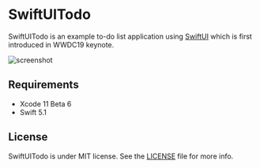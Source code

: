 # SwiftUITodo

SwiftUITodo is an example to-do list application using [SwiftUI](https://developer.apple.com/xcode/swiftui/) which is first introduced in WWDC19 keynote.

![screenshot](https://user-images.githubusercontent.com/931655/58843349-f6dbf400-8626-11e9-8227-fbd369c29515.png)

## Requirements

* Xcode 11 Beta 6
* Swift 5.1

## License

SwiftUITodo is under MIT license. See the [LICENSE](LICENSE) file for more info.
